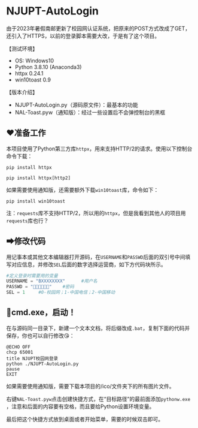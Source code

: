# NJUPT-AutoLogin

由于2023年暑假南邮更新了校园网认证系统，把原来的POST方式改成了GET，还引入了HTTPS，以前的登录脚本需要大改，于是有了这个项目。

【测试环境】
- OS: Windows10
- Python 3.8.10 (Anaconda3)
- httpx 0.24.1
- win10toast 0.9

【版本介绍】
- NJUPT-AutoLogin.py（源码原文件）：最基本的功能
- NAL-Toast.pyw（通知版）：经过一些设置后不会弹控制台的黑框

## ❤准备工作

本项目使用了Python第三方库`httpx`，用来支持HTTP/2的请求。使用以下控制台命令下载：

```
pip install httpx
```
```
pip install httpx[http2]
```

如果需要使用通知版，还需要额外下载`win10toast`库，命令如下：

```
pip install win10toast
```

注：`requests`库不支持HTTP/2，所以用的`httpx`，但是我看到其他人的项目用`requests`库也行？

## ➡修改代码

用记事本或其他文本编辑器打开源码，在`USERNAME`和`PASSWD`后面的双引号中间填写对应信息，并修改`SEL`后面的数字选择运营商，如下方代码块所示。
```python
#定义登录时需要用的变量
USERNAME = "BXXXXXXXX"      #用户名
PASSWD = "💅💅💅💅💅💅"    #密码
SEL = 1     #0-校园网；1-中国电信；2-中国移动
```

## 🧱cmd.exe，启动！

在与源码同一目录下，新建一个文本文档，将后缀改成`.bat`，复制下面的代码并保存，你也可以自行修改😘：

```
@ECHO OFF
chcp 65001
title NJUPT校园网登录
python ./NJUPT-AutoLogin.py
pause
EXIT
```

如果需要使用通知版，需要下载本项目的/ico/文件夹下的所有图片文件。

右键`NAL-Toast.pyw`点击创建快捷方式，在“目标路径”的最前面添加`pythonw.exe `，注意和后面的内容要有空格，而且要给Python设置环境变量。

最后把这个快捷方式放到桌面或者开始菜单，需要的时候双击即可。
